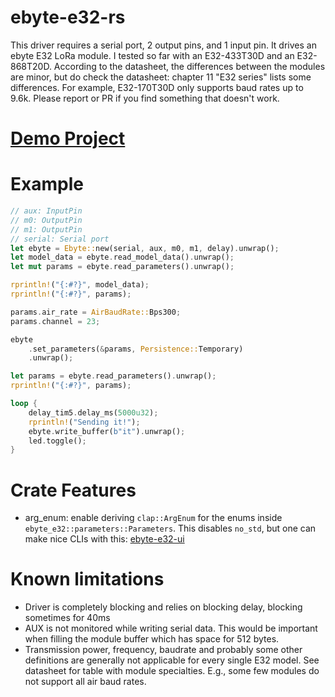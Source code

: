 # ebyte-e32-rs

This driver requires a serial port, 2 output pins, and 1 input pin. It drives an ebyte E32 LoRa module.
I tested so far with an E32-433T30D and an E32-868T20D. According to the datasheet, the differences between the modules are minor, but do check the datasheet: chapter 11 "E32 series" lists some differences. For example, E32-170T30D only supports baud rates up to 9.6k. Please report or PR if you find something that doesn't work.

# [Demo Project](https://github.com/barafael/ebyte-e32-demo)

# Example

```rust
// aux: InputPin
// m0: OutputPin
// m1: OutputPin
// serial: Serial port
let ebyte = Ebyte::new(serial, aux, m0, m1, delay).unwrap();
let model_data = ebyte.read_model_data().unwrap();
let mut params = ebyte.read_parameters().unwrap();

rprintln!("{:#?}", model_data);
rprintln!("{:#?}", params);

params.air_rate = AirBaudRate::Bps300;
params.channel = 23;

ebyte
    .set_parameters(&params, Persistence::Temporary)
    .unwrap();

let params = ebyte.read_parameters().unwrap();
rprintln!("{:#?}", params);

loop {
    delay_tim5.delay_ms(5000u32);
    rprintln!("Sending it!");
    ebyte.write_buffer(b"it").unwrap();
    led.toggle();
}
```

# Crate Features
* arg_enum: enable deriving `clap::ArgEnum` for the enums inside `ebyte_e32::parameters::Parameters`. This disables `no_std`, but one can make nice CLIs with this: [ebyte-e32-ui](https://github.com/barafael/ebyte-e32-ui)

# Known limitations
* Driver is completely blocking and relies on blocking delay, blocking sometimes for 40ms
* AUX is not monitored while writing serial data. This would be important when filling the module buffer which has space for 512 bytes.
* Transmission power, frequency, baudrate and probably some other definitions are generally not applicable for every single E32 model. See datasheet for table with module specialties. E.g., some few modules do not support all air baud rates.
